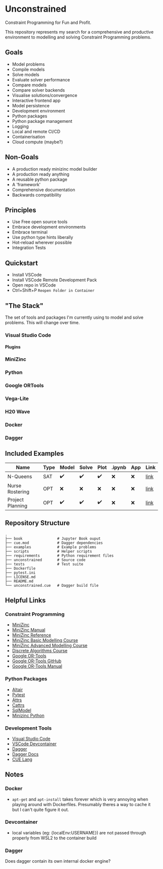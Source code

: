 # Unconstrained

Constraint Programming for Fun and Profit.

This repository represents my search for 
a comprehensive and productive environment to modelling and solving Constraint Programming problems.


## Goals
- Model problems
- Compile models
- Solve models
- Evaluate solver performance
- Compare models
- Compare solver backends
- Visualise solutions/convergence
- Interactive frontend app
- Model persistence
- Development environment
- Python packages
- Python package management
- Logging
- Local and remote CI/CD
- Containerisation
- Cloud compute (maybe?)


## Non-Goals
- A production ready minizinc model builder
- A production ready anything
- A reusable python package
- A 'framework'
- Comprehensive documentation
- Backwards compatibility


## Principles
- Use Free open source tools
- Embrace development environments
- Embrace terminal
- Use python type hints liberally
- Hot-reload wherever possible
- Integration Tests


## Quickstart
- Install VSCode
- Install VSCode Remote Development Pack
- Open repo in VSCode
- Ctrl+Shift+P `Reopen Folder in Container`

## "The Stack"
The set of tools and packages I'm currently using to model and solve problems.  This will change over time.

### Visual Studio Code

#### Plugins

### MiniZinc

### Python

### Google ORTools

### Vega-Lite

### H20 Wave

### Docker

### Dagger


## Included Examples

| Name | Type | Model | Solve | Plot | .ipynb | App | Link |
| ---- | ---- | ---- | ---- | ---- | ---- | ---- | ---- |
| N-Queens | SAT | :heavy_check_mark: | :heavy_check_mark: | :heavy_check_mark: | :x: | :x: | [link](./examples/n_queens/README.md) |
| Nurse Rostering | OPT | :x: | :x: | :x: | :x: | :x: | [link](./examples/nurse_rostering/README.md) |
| Project Planning | OPT | :heavy_check_mark: | :heavy_check_mark: | :heavy_check_mark: | :x: | :x: | [link](./examples/project_planning/README.md) |


## Repository Structure
```
.
├── book                # Jupyter Book ouput
├── cue.mod             # Dagger dependencies
├── examples            # Example problems   
├── scripts             # Helper scripts
├── requirements        # Python requirement files
├── unconstrained       # Source code
├── tests               # Test suite
├── Dockerfile             
├── pytest.ini              
├── LICENSE.md              
├── README.md               
└── unconstrained.cue   # Dagger build file           
```


## Helpful Links

### Constraint Programming
- [MiniZinc](https://www.minizinc.org/)
- [MiniZinc Manual](https://www.minizinc.org/doc-latest/en/part_3_user_manual.html)
- [MiniZinc Reference](https://www.minizinc.org/doc-latest/en/part_4_reference.html)
- [MiniZinc Basic Modelling Course](https://www.coursera.org/learn/basic-modeling)
- [MiniZinc Advanced Modelling Course](https://www.coursera.org/learn/basic-modeling)
- [Discrete Algorithms Course](https://www.coursera.org/learn/solving-algorithms-discrete-optimization)
- [Google OR-Tools](https://developers.google.com/optimization)
- [Google OR-Tools GitHub](https://github.com/google/or-tools)
- [Google OR-Tools Manual](https://acrogenesis.com/or-tools/documentation/user_manual/)


### Python Packages
- [Altair](https://altair-viz.github.io/)
- [Pytest](https://docs.pytest.org/en/latest/)
- [Attrs](https://www.attrs.org/en/stable/)
- [Cattrs](https://cattrs.readthedocs.io/en/latest/)
- [SqlModel](https://github.com/tiangolo/sqlmodel)
- [Minizinc Python](https://github.com/MiniZinc/minizinc-python)


### Development Tools
- [Visual Studio Code](https://code.visualstudio.com/)
- [VSCode Devcontainer](https://code.visualstudio.com/docs/remote/containers)
- [Dagger](https://dagger.io/)
- [Dagger Docs](https://docs.dagger.io/)
- [CUE Lang](https://cuelang.org/)


## Notes

### Docker
- `apt-get` and `apt-install` takes forever which is very annoying when playing around with Dockerfiles.  Presumably theres a way to cache it but I can't quite figure it out.

### Devcontainer
- local variables (eg: {localEnv:USERNAME}) are not passed through properly from WSL2 to the container build

### Dagger
Does dagger contain its own internal docker engine? 
